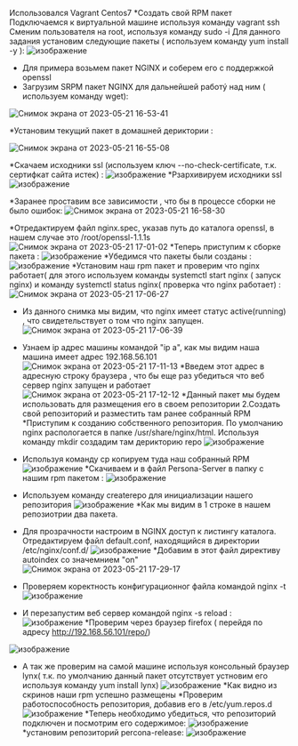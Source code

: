 Использовался Vagrant Centos7
*Создать свой RPM пакет
Подключаемся к виртуальной машине используя команду vagrant ssh 
Сменим пользователя на root, используя команду sudo -i
Для данного задания установим следующие пакеты ( используем команду yum install -y ): 
![изображение](https://github.com/AlexanderSerg-jun/vm_rpm/assets/85576634/a9fb137e-c960-4acf-af3d-a31922a2089b)

* Для примера возьмем пакет NGINX и соберем его с поддержкой openssl
* Загрузим SRPM пакет NGINX для дальнейшей работý над ним ( используем команду wget):

![Снимок экрана от 2023-05-21 16-53-41](https://github.com/AlexanderSerg-jun/vm_rpm/assets/85576634/8d7c93ce-37df-4c03-8961-fea0418532a4)

*Установим текущий пакет в домашней дериктории :

![Снимок экрана от 2023-05-21 16-55-08](https://github.com/AlexanderSerg-jun/vm_rpm/assets/85576634/f91eaf8c-e2f2-4d37-89e8-3eed86d7736e)

*Скачаем исходники ssl (используем ключ --no-check-certificate, т.к. сертифкат сайта истек) :
![изображение](https://github.com/AlexanderSerg-jun/vm_rpm/assets/85576634/358531b8-cf8b-477f-949d-0482778ca625)
 *Рзархивируем исходники ssl 
![изображение](https://github.com/AlexanderSerg-jun/vm_rpm/assets/85576634/621f9e20-85a2-4d6a-8f66-01f0f9a72f9d)

*Заранее проставим все зависимости , что бы в процессе сборки не было ошибок:
 ![Снимок экрана от 2023-05-21 16-58-30](https://github.com/AlexanderSerg-jun/vm_rpm/assets/85576634/054827d0-0c23-4154-a14c-e5268770d262)

*Отредактируем  файл nginx.spec, указав путь до каталога openssl, в нашем случае это /root/openssl-1.1.1s
![Снимок экрана от 2023-05-21 17-01-02](https://github.com/AlexanderSerg-jun/vm_rpm/assets/85576634/52df8d70-bdc5-4f8f-875c-3e9ff98f0d93)
*Теперь приступим к сборке пакета :
![изображение](https://github.com/AlexanderSerg-jun/vm_rpm/assets/85576634/962bcd1e-c894-452f-bdda-5257ca75fba1)
*Убедимся что пакеты были созданы :
![изображение](https://github.com/AlexanderSerg-jun/vm_rpm/assets/85576634/22010e0d-110a-4fa0-bb2e-ca9efaeff192)
*Установим наш rpm  пакет и проверим что nginx работает( для этого используем команды systemctl start nginx ( запуск nginx) и команду systemctl status nginx( проверка что nginx работает)  :
![Снимок экрана от 2023-05-21 17-06-27](https://github.com/AlexanderSerg-jun/vm_rpm/assets/85576634/13799171-fe7a-4f24-a7ff-17038f514ed7)
* Из данного снимка мы видим, что  nginx имеет статус active(running) , что свидетельствует о том что nginx запущен.
![Снимок экрана от 2023-05-21 17-06-39](https://github.com/AlexanderSerg-jun/vm_rpm/assets/85576634/401306e7-e56d-4c0d-8a77-3a94231eff19)
* Узнаем ip адрес машины командой "ip a", как мы видим наша машина имеет адрес 192.168.56.101
![Снимок экрана от 2023-05-21 17-11-13](https://github.com/AlexanderSerg-jun/vm_rpm/assets/85576634/fc470200-2d4f-4031-8365-90588b74e2ca)
*Введем этот адрес в адресную строку браузера , что бы еще раз убедиться что веб сервер nginx запущен и работает 
![Снимок экрана от 2023-05-21 17-12-12](https://github.com/AlexanderSerg-jun/vm_rpm/assets/85576634/99ef5455-d3ed-4425-9369-ba2a81c33a02)
*Данный пакет мы будем использовать для размещения его в своем репозитории
2.Создать свой репозиторий и разместить там ранее собранный RPM
*Приступим к созданию собственного репозитория. По умолчанию nginx распологается в папке  /usr/share/nginx/html. Используя команду mkdir создадим там дерикторию repo
![изображение](https://github.com/AlexanderSerg-jun/vm_rpm/assets/85576634/0e04ffe4-173d-4898-b0de-c997392ad18b)
* Используя команду cp копируем туда наш собранный RPM
![изображение](https://github.com/AlexanderSerg-jun/vm_rpm/assets/85576634/644a10bf-b8d7-43ae-b469-65a6de0059ac)
*Скачиваем и в файл Persona-Server в папку с нашим rpm пакетом :
![изображение](https://github.com/AlexanderSerg-jun/vm_rpm/assets/85576634/928c21dd-66cd-4c0c-ac3a-4744efc75fb4)

* Используем команду createrepo для инициализации нашего репозитория
![изображение](https://github.com/AlexanderSerg-jun/vm_rpm/assets/85576634/f0ece012-a33d-4974-8f38-6314f64a4f16)
*Как мы видим в 1 строке в нашем репозиотрии два пакета.
* Для прозрачности настроим в NGINX доступ к листингу каталога. Отредактируем файл default.conf, находящийся в директории /etc/nginx/conf.d/
![изображение](https://github.com/AlexanderSerg-jun/vm_rpm/assets/85576634/77cd4ce6-8db5-4de8-b862-5d265a79214f)
*Добавим в этот файл директиву autoindex со значемнием "on"
![Снимок экрана от 2023-05-21 17-29-17](https://github.com/AlexanderSerg-jun/vm_rpm/assets/85576634/6173b973-56a6-4e0b-bdc3-87b45236db2a)

* Проверяем коректность конфигурационног файла командой nginx -t 
![изображение](https://github.com/AlexanderSerg-jun/vm_rpm/assets/85576634/40d474dc-e411-44b5-a288-64617c8a6696)
* И перезапустим веб сервер командой nginx -s reload :
![изображение](https://github.com/AlexanderSerg-jun/vm_rpm/assets/85576634/efa82511-33cf-4bf3-8fda-9296c1715d86)
*Проверим через браузер firefox ( перейдя по адресу http://192.168.56.101/repo/)

![изображение](https://github.com/AlexanderSerg-jun/vm_rpm/assets/85576634/106043d9-4b1f-494d-8198-efe4adbc1b50)
* А так же проверим на самой машине используя консольный браузер lynx( т.к. по умолчанию данный пакет отсутствует устновим его используя команду yum install lynx)
![изображение](https://github.com/AlexanderSerg-jun/vm_rpm/assets/85576634/6f2449dc-6307-4b69-84d3-ff1ee37c8094)
*Как видно из скринов наши rpm успешно размещены
*Проверим работоспособность репозитория, добавив его в /etc/yum.repos.d
![изображение](https://github.com/AlexanderSerg-jun/vm_rpm/assets/85576634/0990f64a-7c86-4ed5-a734-485761630fe5)
*Теперь необходимо убедиться, что репозиторий подключен и посмотрим его содержимое:
![изображение](https://github.com/AlexanderSerg-jun/vm_rpm/assets/85576634/afe7a127-8fcf-466c-8b42-f3b636bd7a51)
*установим репозиторий percona-release:
![изображение](https://github.com/AlexanderSerg-jun/vm_rpm/assets/85576634/0e4a32f3-5801-48b9-88ee-e83ef0f4ae9b)



